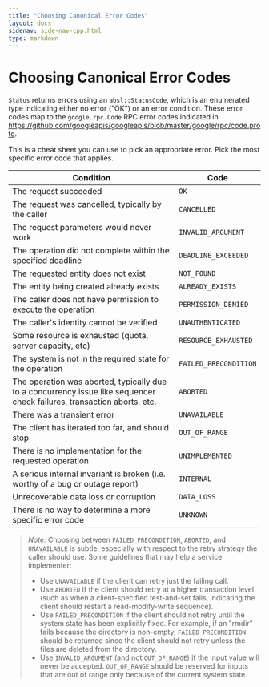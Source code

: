 ```yaml
---
title: "Choosing Canonical Error Codes"
layout: docs
sidenav: side-nav-cpp.html
type: markdown
---
```


# Choosing Canonical Error Codes

`Status` returns errors using an `absl::StatusCode`, which is an enumerated type
indicating either no error ("OK") or an error condition. These error codes map
to the `google.rpc.Code` RPC error codes indicated in
https://github.com/googleapis/googleapis/blob/master/google/rpc/code.proto.

This is a cheat sheet you can use to pick an appropriate error. Pick the most
specific error code that applies.

Condition                                                                                                               | Code
----------------------------------------------------------------------------------------------------------------------- | ----
The request succeeded                                                                                                   | `OK`
The request was cancelled, typically by the caller                                                                      | `CANCELLED`
The request parameters would never work                                                                                 | `INVALID_ARGUMENT`
The operation did not complete within the specified deadline                                                            | `DEADLINE_EXCEEDED`
The requested entity does not exist                                                                                      | `NOT_FOUND`
The entity being created already exists                                                                                 | `ALREADY_EXISTS`
The caller does not have permission to execute the operation                                                            | `PERMISSION_DENIED`
The caller's identity cannot be verified                                                                                | `UNAUTHENTICATED`
Some resource is exhausted (quota, server capacity, etc)                                                                | `RESOURCE_EXHAUSTED`
The system is not in the required state for the operation                                                               | `FAILED_PRECONDITION`
The operation was aborted, typically due to a concurrency issue like sequencer check failures, transaction aborts, etc. | `ABORTED`
There was a transient error                                                                                             | `UNAVAILABLE`
The client has iterated too far, and should stop                                                                        | `OUT_OF_RANGE`
There is no implementation for the requested operation                                                                  | `UNIMPLEMENTED`
A serious internal invariant is broken (i.e. worthy of a bug or outage report)                                          | `INTERNAL`
Unrecoverable data loss or corruption                                                                                   | `DATA_LOSS`
There is no way to determine a more specific error code                                                                 | `UNKNOWN`

> *Note*: Choosing between `FAILED_PRECONDITION`, `ABORTED`, and `UNAVAILABLE`
> is subtle, especially with respect to the retry strategy the caller should
> use. Some guidelines that may help a service implementer:
>
> *   Use `UNAVAILABLE` if the client can retry just the failing call.
> *   Use `ABORTED` if the client should retry at a higher transaction level
>     (such as when a client-specified test-and-set fails, indicating the client
>     should restart a read-modify-write sequence).
> *   Use `FAILED_PRECONDITION` if the client should not retry until the system
>     state has been explicitly fixed. For example, if an "rmdir" fails because
>     the directory is non-empty, `FAILED_PRECONDITION` should be returned since
>     the client should not retry unless the files are deleted from the
>     directory.
> *   Use `INVALID_ARGUMENT` (and not `OUT_OF_RANGE`) if the input value will
>     never be accepted. `OUT_OF_RANGE` should be reserved for inputs that are
>     out of range only because of the current system state.

